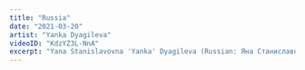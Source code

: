 ```yaml
---
title: "Russia"
date: "2021-03-20"
artist: "Yanka Dyagileva"
videoID: "KdzYZ3L-NnA"
excerpt: "Yana Stanislavovna 'Yanka' Dyagileva (Russian: Яна Станиславовна Дягилева) was a Russian poet and singer-songwriter and one of the most popular figures of her time in Russia's underground punk scene. Her songs explored themes of desperation and depression and punk-style nihilism. Her tragic death in 1991 has been considered as a symbolic end to the Siberian punk scene."
---
```


